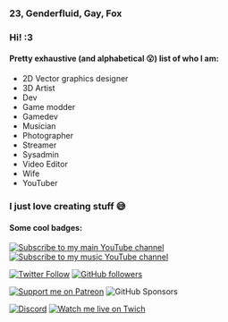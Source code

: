 ### 23, Genderfluid, Gay, Fox
### Hi! :3
#### Pretty exhaustive (and alphabetical 😮) list of who I am:
* 2D Vector graphics designer
* 3D Artist
* Dev
* Game modder
* Gamedev
* Musician
* Photographer
* Streamer
* Sysadmin
* Video Editor
* Wife
* YouTuber
### I just love creating stuff 😅
#### Some cool badges:
[![Subscribe to my main YouTube channel](https://img.shields.io/youtube/channel/subscribers/UCkh2LBdoBAIcRM17te7sN_w?label=Subscribe&style=social)](https://youtube.com/c/benjithatfoxguy?sub_confirmation=1) [![Subscribe to my music YouTube channel](https://img.shields.io/youtube/channel/subscribers/UC60KFh04_GnF_t1aBlDgrVQ?label=Subscribe&logo=youtubemusic&style=social)](https://www.youtube.com/channel/UC60KFh04_GnF_t1aBlDgrVQ?sub_confirmation=1)

[![Twitter Follow](https://img.shields.io/twitter/follow/benjithebluefox?label=Followers&style=social)](https://twitter.com/benjithebluefox) [![GitHub followers](https://img.shields.io/github/followers/ddomino007?style=social)](https://github.com/ddomino007)

[![Support me on Patreon](https://img.shields.io/endpoint.svg?url=https%3A%2F%2Fshieldsio-patreon.vercel.app%2Fapi%3Fusername%3DBenjiThatFoxGuy%26type%3Dpatrons&style=social)](https://patreon.com/BenjiThatFoxGuy) ![GitHub Sponsors](https://img.shields.io/github/sponsors/ddomino007?logo=github&style=social)

[![Discord](https://img.shields.io/discord/959465914024218705?label=Community&logo=discord&style=social)](https://link.benjifox.gay/discord) [![Watch me live on Twich](https://img.shields.io/twitch/status/benjithatfoxguy?style=social)](https://twitch.tv/benjithatfoxguy)

